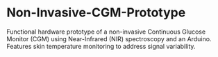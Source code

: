 # Non-Invasive-CGM-Prototype
Functional hardware prototype of a non-invasive Continuous Glucose Monitor (CGM) using Near-Infrared (NIR) spectroscopy and an Arduino. Features skin temperature monitoring to address signal variability.
